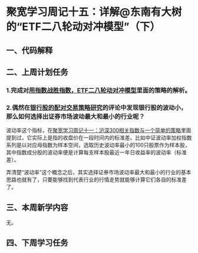 # 聚宽学习周记十五：详解@东南有大树的“ETF二八轮动对冲模型”（下）

## 一、代码解释


## 二、上周计划任务

### 1.完成对[用指数战胜指数，ETF二八轮动对冲模型](https://www.joinquant.com/view/community/detail/19490)里面的策略的解析。


### 2.偶然在[银行股的配对交易策略研究](https://www.joinquant.com/view/community/detail/b80e9e60d6f39fa6c8e3b4cb3af4a07f?page=1#90895)的评论中发现银行股的波动小，那么如何选择出证券市场波动最大和最小的行业呢？

波动率这个指标，在[聚宽学习周记十一：沪深300相关指数与一个简单的策略](https://www.joinquant.com/view/community/detail/6f4ec5802b1710be8e39248afec64a64)里面提到过，它实际上是指的收盘价在一段时间内的标准差。比如中证波动率加权指数系列是以对应母指数为样本空间，选取历史波动率最小的100只股票作为样本股，其中指数成分股的波动率便是计算每支样本股最近一年日收益率的波动率（标准差）。

弄清楚“波动率”这个概念之后，其实选择证券市场波动率最大和最小的行业的基本思路也就有了，只要能够找到代表行业的行情走势就能够计算它们各自的标准差了。


## 三、本周新学内容

无。

## 四、下周学习任务
